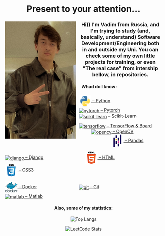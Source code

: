 <h1 align="center"> Present to your attention...</h1>

<h3 align="center"><img src="https://github.com/StilUSoff/StilUSoff/blob/main/profiles.jpeg?raw=true" alt="" align="left" style="display:inline-block; padding-right:10px; width:227px; height:377px;"> Hi)) I'm Vadim from Russia, and I'm trying to study (and, basically, understand) Software Development/Engineering both in and outside my Uni. You can check some of my own little projects for training, or even "The real case" from intership bellow, in repositories.</h3>


<h4> Whad do I know:</h4>

 <a href="https://www.python.org" target="_blank" rel="noreferrer"> <img align="center" src="https://raw.githubusercontent.com/devicons/devicon/master/icons/python/python-original.svg" alt="python" width="40" height="40"/> – Python</a>  <a>              </a> 
<a href="https://pytorch.org/" target="_blank" rel="noreferrer"> <img align="center" src="https://www.vectorlogo.zone/logos/pytorch/pytorch-icon.svg" alt="pytorch" width="40" height="40"/> – Pytorch</a>  <a>           </a> 
<a href="https://scikit-learn.org/" target="_blank" rel="noreferrer"> <img align="center" src="https://upload.wikimedia.org/wikipedia/commons/0/05/Scikit_learn_logo_small.svg" alt="scikit_learn" width="40" height="40"/> – Scikit-Learn</a>  <p></p>
 <a href="https://www.tensorflow.org" target="_blank" rel="noreferrer"> <img align="center" src="https://www.vectorlogo.zone/logos/tensorflow/tensorflow-icon.svg" alt="tensorflow" width="40" height="40"/> – TensorFlow & Board</a> <a>    </a>
<a href="https://opencv.org/" target="_blank" rel="noreferrer"> <img align="center" src="https://www.vectorlogo.zone/logos/opencv/opencv-icon.svg" alt="opencv" width="40" height="40"/> – OpenCV</a>  <a>           </a> 
<a href="https://pandas.pydata.org/" target="_blank" rel="noreferrer"> <img align="center" src="https://raw.githubusercontent.com/devicons/devicon/2ae2a900d2f041da66e950e4d48052658d850630/icons/pandas/pandas-original.svg" alt="pandas" width="40" height="40"/> – Pandas</a> <p></p>
 <a href="https://www.djangoproject.com/" target="_blank" rel="noreferrer"> <img align="center" src="https://cdn.worldvectorlogo.com/logos/django.svg" alt="django" width="40" height="40"/> – Django</a> <a>              </a> 
<a href="https://www.w3.org/html/" target="_blank" rel="noreferrer"> <img align="center" src="https://raw.githubusercontent.com/devicons/devicon/master/icons/html5/html5-original-wordmark.svg" alt="html5" width="40" height="40"/> – HTML</a>   <a>              </a> 
<a href="https://www.w3schools.com/css/" target="_blank" rel="noreferrer"> <img align="center"  align="center"  align="center" src="https://raw.githubusercontent.com/devicons/devicon/master/icons/css3/css3-original-wordmark.svg" alt="css3" width="40" height="40"/> – CSS3</a><p></p>
 <a href="https://www.docker.com/" target="_blank" rel="noreferrer"> <img align="center" src="https://raw.githubusercontent.com/devicons/devicon/master/icons/docker/docker-original-wordmark.svg" alt="docker" width="40" height="40"/> – Docker</a>  <a>              </a> 
<a href="https://git-scm.com/" target="_blank" rel="noreferrer"> <img align="center" src="https://www.vectorlogo.zone/logos/git-scm/git-scm-icon.svg" alt="git" width="40" height="40"/> – Git</a>  <a>               </a> 
<a href="https://www.mathworks.com/" target="_blank" rel="noreferrer"> <img align="center" src="https://upload.wikimedia.org/wikipedia/commons/2/21/Matlab_Logo.png" alt="matlab" width="40" height="40"/> – Matlab</a> <a>          </a> 


<div align="center">

<h4> Also, some of my statistics:</h4>

![Top Langs](https://github-readme-stats.vercel.app/api/top-langs/?username=StilUSoff&layout=compact&theme=dark) 

![LeetCode Stats](https://leetcode.card.workers.dev/StilUSoff?theme=dark&font=&extension=null)

</div>
